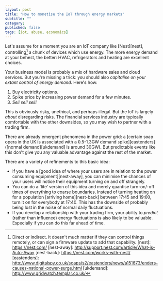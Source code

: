 ```yaml
---
layout: post
title: "How to monetise the IoT through energy markets"
subtitle: ""
category: 
published: false
tags: [iot, abuse, economics]
---
```

Let's assume for a moment you are an IoT company like [Nest][nest], controlling[^1] a chunk of devices which use energy.  The more energy demand at your behest, the better: HVAC, refrigerators and heating are excellent choices.

Your business model is probably a mix of hardware sales and cloud services.  But you're missing a trick: you should also *capitalise on your extant control of energy demand*.  Here's how:

1. Buy electricity options.
2. Spike price by increasing power demand for a few minutes.
3. *Sell sell sell!*

This is obviously risky, unethical, and perhaps illegal.  But the IoT is largely *about* disregarding risks. The financial services industry are typically comfortable with the other downsides, so you may wish to partner with a trading firm.

There are already emergent phenomena in the power grid: a [certain soap opera in the UK is associated with a 0.5-1.3GW demand spike][eastenders] ([normal demand][ukdemand] is around 30GW).  But predictable events like this don't give you any valuable advantage against the rest of the market.

There are a variety of refinements to this basic idea:

* If you have a [good idea of where your users are in relation to the power consuming equipment][nest-away], you can minimise the chances of your users will notice their equipment turning on and off strangely.
* You can do a 'lite' version of this idea and merely quantise turn-on/-off times of everything to coarse boundaries.  Instead of turning heating on for a population [arriving home][nest-back] between 17:45 and 19:00, turn it on for everybody at 17:40.  This has the downside of probably being lost in the noise of normal daily fluctuations.
* If you develop a relationship with your trading firm, your ability to *predict* (rather than influence) energy fluctuations is also likely to be valuable.  Especially if you can do this far ahead of time.

[^1]: Direct or indirect. It doesn't much matter if they can control things remotely, or can sign a firmware update to add that capability.
[nest]: https://nest.com/
[nest-away]: http://support.nest.com/article/What-is-Auto-Away
[nest-back]: https://nest.com/works-with-nest/
[eastenders]: http://www.digitalspy.co.uk/soaps/s2/eastenders/news/a151673/enders-causes-national-power-surge.html
[ukdemand]: http://www.gridwatch.templar.co.uk/


